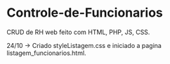 # Controle-de-Funcionarios
CRUD de RH web feito com HTML, PHP, JS, CSS.

24/10 -> Criado styleListagem.css e iniciado a pagina listagem_funcionarios.html.
